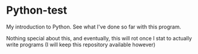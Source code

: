 # Python-test
My introduction to Python. See what I've done so far with this program.

Nothing special about this, and eventually, this will rot once I stat to actually write programs (I will keep this repository available however)
